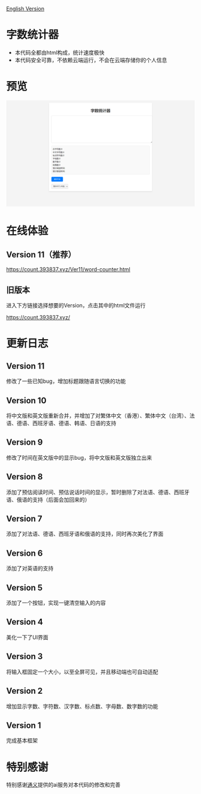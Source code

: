 [English Version](/README_EN.md)

# 字数统计器
- 本代码全都由html构成，统计速度极快
- 本代码安全可靠，不依赖云端运行，不会在云端存储你的个人信息

# 预览
![screenshot](/screenshot/PixPin_2024-11-24_13-35-05.png)

# 在线体验
## Version 11（推荐）
https://count.393837.xyz/Ver11/word-counter.html
## 旧版本
进入下方链接选择想要的Version，点击其中的html文件运行

https://count.393837.xyz/ 

# 更新日志
## Version 11
修改了一些已知bug，增加标题跟随语言切换的功能
## Version 10
将中文版和英文版重新合并，并增加了对繁体中文（香港）、繁体中文（台湾）、法语、德语、西班牙语、德语、韩语、日语的支持
## Version 9
修改了时间在英文版中的显示bug，将中文版和英文版独立出来
## Version 8
添加了预估阅读时间、预估说话时间的显示，暂时删除了对法语、德语、西班牙语、俄语的支持（后面会加回来的）
## Version 7
添加了对法语、德语、西班牙语和俄语的支持，同时再次美化了界面
## Version 6
添加了对英语的支持
## Version 5
添加了一个按钮，实现一键清空输入的内容
## Version 4
美化一下了UI界面
## Version 3
将输入框固定一个大小，以至全屏可见，并且移动端也可自动适配
## Version 2
增加显示字数、字符数、汉字数、标点数、字母数、数字数的功能
## Version 1
完成基本框架

# 特别感谢
特别感谢[通义](https://tongyi.aliyun.com)提供的ai服务对本代码的修改和完善